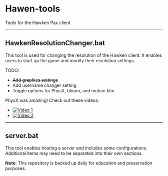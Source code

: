 # Hawen-tools

Tools for the Hawken Pax client

---

## HawkenResolutionChanger.bat

This tool is used for changing the resolution of the Hawken client. It enables users to start up the game and modify their resolution settings.

TODO:
- ~~Add graphics settings~~
- Add username changer setting
- Toggle options for PhysX, bloom, and motion blur

PhysX was amazing! Check out these videos:
- [![Video 1](https://img.youtube.com/vi/foVey99DymQ/0.jpg)](https://www.youtube.com/watch?v=foVey99DymQ)
- [![Video 2](https://img.youtube.com/vi/eGVXfvA_-fA/0.jpg)](https://www.youtube.com/watch?v=eGVXfvA_-fA)

---

## server.bat

This tool enables hosting a server and includes some configurations. Additional items may need to be separated into their own sections.

**Note**: This repository is backed up daily for education and preservation purposes.
